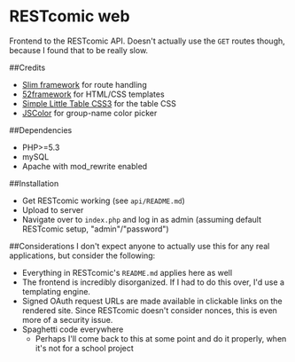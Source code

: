 RESTcomic web
=============
Frontend to the RESTcomic API. Doesn't actually use the `GET` routes though, because I found that to be really slow.

##Credits
* [Slim framework](http://www.slimframework.com/) for route handling
* [52framework](http://www.52framework.com/) for HTML/CSS templates
* [Simple Little Table CSS3](http://johnsardine.com/freebies/dl-html-css/simple-little-tab/) for the table CSS
* [JSColor](http://jscolor.com/) for group-name color picker

##Dependencies
* PHP>=5.3
* mySQL
* Apache with mod_rewrite enabled

##Installation
* Get RESTcomic working (see `api/README.md`)
* Upload to server
* Navigate over to `index.php` and log in as admin (assuming default RESTcomic setup, "admin"/"password")

##Considerations
I don't expect anyone to actually use this for any real applications, but consider the following:

* Everything in RESTcomic's `README.md` applies here as well
* The frontend is incredibly disorganized. If I had to do this over, I'd use a templating engine.
* Signed OAuth request URLs are made available in clickable links on the rendered site. Since RESTcomic doesn't consider nonces, this is even more of a security issue.
* Spaghetti code everywhere
    * Perhaps I'll come back to this at some point and do it properly, when it's not for a school project

